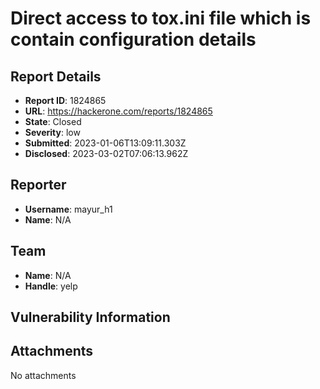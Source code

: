 # Direct access to tox.ini file which is contain configuration details

## Report Details
- **Report ID**: 1824865
- **URL**: https://hackerone.com/reports/1824865
- **State**: Closed
- **Severity**: low
- **Submitted**: 2023-01-06T13:09:11.303Z
- **Disclosed**: 2023-03-02T07:06:13.962Z

## Reporter
- **Username**: mayur_h1
- **Name**: N/A

## Team
- **Name**: N/A
- **Handle**: yelp

## Vulnerability Information


## Attachments
No attachments
